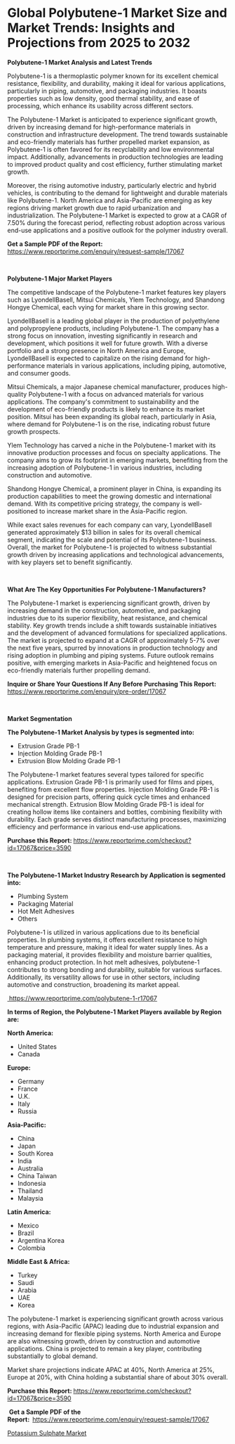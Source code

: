 <p><h1>Global Polybutene-1 Market Size and Market Trends: Insights and Projections from 2025 to 2032</h1></p><p><strong>Polybutene-1 Market Analysis and Latest Trends</strong></p>
<p><p>Polybutene-1 is a thermoplastic polymer known for its excellent chemical resistance, flexibility, and durability, making it ideal for various applications, particularly in piping, automotive, and packaging industries. It boasts properties such as low density, good thermal stability, and ease of processing, which enhance its usability across different sectors.</p><p>The Polybutene-1 Market is anticipated to experience significant growth, driven by increasing demand for high-performance materials in construction and infrastructure development. The trend towards sustainable and eco-friendly materials has further propelled market expansion, as Polybutene-1 is often favored for its recyclability and low environmental impact. Additionally, advancements in production technologies are leading to improved product quality and cost efficiency, further stimulating market growth.</p><p>Moreover, the rising automotive industry, particularly electric and hybrid vehicles, is contributing to the demand for lightweight and durable materials like Polybutene-1. North America and Asia-Pacific are emerging as key regions driving market growth due to rapid urbanization and industrialization. The Polybutene-1 Market is expected to grow at a CAGR of 7.50% during the forecast period, reflecting robust adoption across various end-use applications and a positive outlook for the polymer industry overall.</p></p>
<p><strong>Get a Sample PDF of the Report:&nbsp;</strong> <a href="https://www.reportprime.com/enquiry/request-sample/17067?utm_campaign=2461&utm_medium=2&utm_source=Github&utm_content=ia&utm_term=18032025&utm_id=polybutene-1">https://www.reportprime.com/enquiry/request-sample/17067</a></p>
<p>&nbsp;</p>
<p><strong>Polybutene-1 Major Market Players</strong></p>
<p><p>The competitive landscape of the Polybutene-1 market features key players such as LyondellBasell, Mitsui Chemicals, Ylem Technology, and Shandong Hongye Chemical, each vying for market share in this growing sector.</p><p>LyondellBasell is a leading global player in the production of polyethylene and polypropylene products, including Polybutene-1. The company has a strong focus on innovation, investing significantly in research and development, which positions it well for future growth. With a diverse portfolio and a strong presence in North America and Europe, LyondellBasell is expected to capitalize on the rising demand for high-performance materials in various applications, including piping, automotive, and consumer goods.</p><p>Mitsui Chemicals, a major Japanese chemical manufacturer, produces high-quality Polybutene-1 with a focus on advanced materials for various applications. The company's commitment to sustainability and the development of eco-friendly products is likely to enhance its market position. Mitsui has been expanding its global reach, particularly in Asia, where demand for Polybutene-1 is on the rise, indicating robust future growth prospects.</p><p>Ylem Technology has carved a niche in the Polybutene-1 market with its innovative production processes and focus on specialty applications. The company aims to grow its footprint in emerging markets, benefiting from the increasing adoption of Polybutene-1 in various industries, including construction and automotive.</p><p>Shandong Hongye Chemical, a prominent player in China, is expanding its production capabilities to meet the growing domestic and international demand. With its competitive pricing strategy, the company is well-positioned to increase market share in the Asia-Pacific region.</p><p>While exact sales revenues for each company can vary, LyondellBasell generated approximately $13 billion in sales for its overall chemical segment, indicating the scale and potential of its Polybutene-1 business. Overall, the market for Polybutene-1 is projected to witness substantial growth driven by increasing applications and technological advancements, with key players set to benefit significantly.</p></p>
<p>&nbsp;</p>
<p><strong>What Are The Key Opportunities For Polybutene-1 Manufacturers?</strong></p>
<p><p>The Polybutene-1 market is experiencing significant growth, driven by increasing demand in the construction, automotive, and packaging industries due to its superior flexibility, heat resistance, and chemical stability. Key growth trends include a shift towards sustainable initiatives and the development of advanced formulations for specialized applications. The market is projected to expand at a CAGR of approximately 5-7% over the next five years, spurred by innovations in production technology and rising adoption in plumbing and piping systems. Future outlook remains positive, with emerging markets in Asia-Pacific and heightened focus on eco-friendly materials further propelling demand.</p></p>
<p><strong>Inquire or Share Your Questions If Any Before Purchasing This Report:</strong> <a href="https://www.reportprime.com/enquiry/pre-order/17067?utm_campaign=2461&utm_medium=2&utm_source=Github&utm_content=ia&utm_term=18032025&utm_id=polybutene-1">https://www.reportprime.com/enquiry/pre-order/17067</a></p>
<p>&nbsp;</p>
<p><strong>Market Segmentation</strong></p>
<p><strong>The Polybutene-1 Market Analysis by types is segmented into:</strong></p>
<p><ul><li>Extrusion Grade PB-1</li><li>Injection Molding Grade PB-1</li><li>Extrusion Blow Molding Grade PB-1</li></ul></p>
<p><p>The Polybutene-1 market features several types tailored for specific applications. Extrusion Grade PB-1 is primarily used for films and pipes, benefiting from excellent flow properties. Injection Molding Grade PB-1 is designed for precision parts, offering quick cycle times and enhanced mechanical strength. Extrusion Blow Molding Grade PB-1 is ideal for creating hollow items like containers and bottles, combining flexibility with durability. Each grade serves distinct manufacturing processes, maximizing efficiency and performance in various end-use applications.</p></p>
<p><strong>Purchase this Report:&nbsp;</strong><a href="https://www.reportprime.com/checkout?id=17067&price=3590&utm_campaign=2461&utm_medium=2&utm_source=Github&utm_content=ia&utm_term=18032025&utm_id=polybutene-1">https://www.reportprime.com/checkout?id=17067&price=3590</a></p>
<p>&nbsp;</p>
<p><strong>The Polybutene-1 Market Industry Research by Application is segmented into:</strong></p>
<p><ul><li>Plumbing System</li><li>Packaging Material</li><li>Hot Melt Adhesives</li><li>Others</li></ul></p>
<p><p>Polybutene-1 is utilized in various applications due to its beneficial properties. In plumbing systems, it offers excellent resistance to high temperature and pressure, making it ideal for water supply lines. As a packaging material, it provides flexibility and moisture barrier qualities, enhancing product protection. In hot melt adhesives, polybutene-1 contributes to strong bonding and durability, suitable for various surfaces. Additionally, its versatility allows for use in other sectors, including automotive and construction, broadening its market appeal.</p></p>
<p><a href="https://www.reportprime.com/polybutene-1-r17067?utm_campaign=2461&utm_medium=2&utm_source=Github&utm_content=ia&utm_term=18032025&utm_id=polybutene-1">&nbsp;https://www.reportprime.com/polybutene-1-r17067</a></p>
<p><strong>In terms of Region, the Polybutene-1 Market Players available by Region are:</strong></p>
<p>
    <p> <strong> North America: </strong>
        <ul>
            <li>United States</li>
            <li>Canada</li>
        </ul>
        </p> 
    <p> <strong> Europe: </strong>
        <ul>
            <li>Germany</li>
            <li>France</li>
            <li>U.K.</li>
            <li>Italy</li>
            <li>Russia</li>
        </ul>
        </p> 
    <p> <strong> Asia-Pacific: </strong>
        <ul>
            <li>China</li>
            <li>Japan</li>
            <li>South Korea</li>
            <li>India</li>
            <li>Australia</li>
            <li>China Taiwan</li>
            <li>Indonesia</li>
            <li>Thailand</li>
            <li>Malaysia</li>
        </ul>
        </p> 
    <p> <strong> Latin America: </strong>
        <ul>
            <li>Mexico</li>
            <li>Brazil</li>
            <li>Argentina Korea</li>
            <li>Colombia</li>
        </ul>
        </p> 
    <p> <strong> Middle East & Africa: </strong>
        <ul>
            <li>Turkey</li>
            <li>Saudi</li>
            <li>Arabia</li>
            <li>UAE</li>
            <li>Korea</li>
        </ul>
    </p>
    </p>
<p><p>The polybutene-1 market is experiencing significant growth across various regions, with Asia-Pacific (APAC) leading due to industrial expansion and increasing demand for flexible piping systems. North America and Europe are also witnessing growth, driven by construction and automotive applications. China is projected to remain a key player, contributing substantially to global demand. </p><p>Market share projections indicate APAC at 40%, North America at 25%, Europe at 20%, with China holding a substantial share of about 30% overall.</p></p>
<p><strong>Purchase this Report: </strong><a href="https://www.reportprime.com/checkout?id=17067&price=3590&utm_campaign=2461&utm_medium=2&utm_source=Github&utm_content=ia&utm_term=18032025&utm_id=polybutene-1">https://www.reportprime.com/checkout?id=17067&price=3590</a></p>
<p>&nbsp;<strong>Get a Sample PDF of the Report:&nbsp;&nbsp;</strong><a href="https://www.reportprime.com/enquiry/request-sample/17067?utm_campaign=2461&utm_medium=2&utm_source=Github&utm_content=ia&utm_term=18032025&utm_id=polybutene-1">https://www.reportprime.com/enquiry/request-sample/17067</a></p>
<p><strong></strong></p>
<p><p><a href="https://github.com/kbollin866/Market-Research-Report-List-1/blob/main/potassium-sulphate-market.md?utm_campaign=2461&utm_medium=2&utm_source=Github&utm_content=ia&utm_term=18032025&utm_id=polybutene-1">Potassium Sulphate Market</a></p></p>